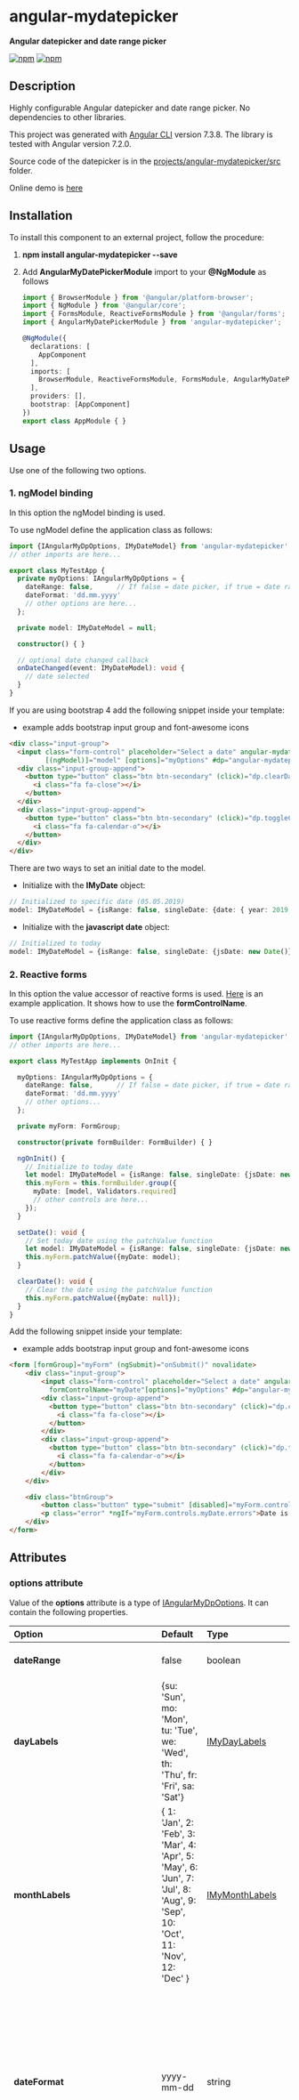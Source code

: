 # angular-mydatepicker

**Angular datepicker and date range picker**

[![npm](https://img.shields.io/npm/v/angular-mydatepicker.svg?maxAge=2592000?style=flat-square)](https://www.npmjs.com/package/angular-mydatepicker)
[![npm](https://img.shields.io/npm/dm/angular-mydatepicker.svg)](https://www.npmjs.com/package/angular-mydatepicker)

## Description

Highly configurable Angular datepicker and date range picker. No dependencies to other libraries.

This project was generated with [Angular CLI](https://github.com/angular/angular-cli) version 7.3.8. The library is tested with Angular version 7.2.0.

Source code of the datepicker is in the [projects/angular-mydatepicker/src](https://github.com/kekeh/angular-mydatepicker/tree/master/projects/angular-mydatepicker/src) folder.

Online demo is [here](http://kekeh.github.io/angular-mydatepicker)

## Installation

To install this component to an external project, follow the procedure:

1. __npm install angular-mydatepicker --save__

2. Add __AngularMyDatePickerModule__ import to your __@NgModule__ as follows
    ```ts
    import { BrowserModule } from '@angular/platform-browser';
    import { NgModule } from '@angular/core';
    import { FormsModule, ReactiveFormsModule } from '@angular/forms';
    import { AngularMyDatePickerModule } from 'angular-mydatepicker';
    
    @NgModule({
      declarations: [
        AppComponent
      ],
      imports: [
        BrowserModule, ReactiveFormsModule, FormsModule, AngularMyDatePickerModule.forRoot()
      ],
      providers: [],
      bootstrap: [AppComponent]
    })
    export class AppModule { }
    ```
    
## Usage

Use one of the following two options.

### 1. ngModel binding

In this option the ngModel binding is used.

To use ngModel define the application class as follows:

```ts
import {IAngularMyDpOptions, IMyDateModel} from 'angular-mydatepicker';
// other imports are here...

export class MyTestApp {
  private myOptions: IAngularMyDpOptions = {
    dateRange: false,      // If false = date picker, if true = date range picker
    dateFormat: 'dd.mm.yyyy'
    // other options are here...
  };

  private model: IMyDateModel = null;

  constructor() { }

  // optional date changed callback
  onDateChanged(event: IMyDateModel): void {
    // date selected
  }
}
```

If you are using bootstrap 4 add the following snippet inside your template:
* example adds bootstrap input group and font-awesome icons
```html
<div class="input-group">
  <input class="form-control" placeholder="Select a date" angular-mydatepicker name="mydate"
         [(ngModel)]="model" [options]="myOptions" #dp="angular-mydatepicker" (dateChanged)="onDateChanged($event)"/>
  <div class="input-group-append">
    <button type="button" class="btn btn-secondary" (click)="dp.clearDate()">
      <i class="fa fa-close"></i>
    </button>
  </div>
  <div class="input-group-append">
    <button type="button" class="btn btn-secondary" (click)="dp.toggleCalendar()">
      <i class="fa fa-calendar-o"></i>
    </button>
  </div>
</div>
```

There are two ways to set an initial date to the model.

  * Initialize with the __IMyDate__ object:
  ```ts
  // Initialized to specific date (05.05.2019)
  model: IMyDateModel = {isRange: false, singleDate: {date: { year: 2019, month: 5, day: 5 }}};
  ```

  * Initialize with the __javascript date__ object:
  ```ts
  // Initialized to today
  model: IMyDateModel = {isRange: false, singleDate: {jsDate: new Date()}};
  ```
  
### 2. Reactive forms

In this option the value accessor of reactive forms is used. [Here](https://github.com/kekeh/angular-mydatepicker/tree/master/example/app/date-picker-reactive-forms)
is an example application. It shows how to use the __formControlName__.

To use reactive forms define the application class as follows:

```ts
import {IAngularMyDpOptions, IMyDateModel} from 'angular-mydatepicker';
// other imports are here...

export class MyTestApp implements OnInit {

  myOptions: IAngularMyDpOptions = {
    dateRange: false,      // If false = date picker, if true = date range picker
    dateFormat: 'dd.mm.yyyy'
    // other options...
  };

  private myForm: FormGroup;

  constructor(private formBuilder: FormBuilder) { }

  ngOnInit() {
    // Initialize to today date
    let model: IMyDateModel = {isRange: false, singleDate: {jsDate: new Date()}, dateRange: null};
    this.myForm = this.formBuilder.group({
      myDate: [model, Validators.required]
      // other controls are here...
    });
  }

  setDate(): void {
    // Set today date using the patchValue function
    let model: IMyDateModel = {isRange: false, singleDate: {jsDate: new Date()}, dateRange: null};
    this.myForm.patchValue({myDate: model);
  }

  clearDate(): void {
    // Clear the date using the patchValue function
    this.myForm.patchValue({myDate: null});
  }
}
```

Add the following snippet inside your template:
* example adds bootstrap input group and font-awesome icons
```html
<form [formGroup]="myForm" (ngSubmit)="onSubmit()" novalidate>
    <div class="input-group">
        <input class="form-control" placeholder="Select a date" angular-mydatepicker name="myDate" 
          formControlName="myDate"[options]="myOptions" #dp="angular-mydatepicker"/>
        <div class="input-group-append">
          <button type="button" class="btn btn-secondary" (click)="dp.clearDate()">
            <i class="fa fa-close"></i>
          </button>
        </div>
        <div class="input-group-append">
          <button type="button" class="btn btn-secondary" (click)="dp.toggleCalendar()">
            <i class="fa fa-calendar-o"></i>
          </button>
        </div>
    </div>

    <div class="btnGroup">
        <button class="button" type="submit" [disabled]="myForm.controls.myDate.errors">Submit</button>
        <p class="error" *ngIf="myForm.controls.myDate.errors">Date is required!</p>
    </div>
</form>
```

## Attributes

### options attribute

Value of the __options__ attribute is a type of [IAngularMyDpOptions](https://github.com/kekeh/angular-mydatepicker/blob/master/projects/angular-mydatepicker/src/lib/interfaces/my-options.interface.ts). It can contain the following properties.

| Option         | Default        | Type | Description |
| :------------- | :------------- | :----| :---------- |
| __dateRange__   | false | boolean | Date picker mode (date picker or date range picker). |
| __dayLabels__     | {su: 'Sun', mo: 'Mon', tu: 'Tue', we: 'Wed', th: 'Thu', fr: 'Fri', sa: 'Sat'} | [IMyDayLabels](https://github.com/kekeh/angular-mydatepicker/blob/master/projects/angular-mydatepicker/src/lib/interfaces/my-day-labels.interface.ts) | Day labels visible on the selector. |
| __monthLabels__   | { 1: 'Jan', 2: 'Feb', 3: 'Mar', 4: 'Apr', 5: 'May', 6: 'Jun', 7: 'Jul', 8: 'Aug', 9: 'Sep', 10: 'Oct', 11: 'Nov', 12: 'Dec' } | [IMyMonthLabels](https://github.com/kekeh/angular-mydatepicker/blob/master/projects/angular-mydatepicker/src/lib/interfaces/my-month-labels.interface.ts) | Month labels visible on the selector. |
| __dateFormat__    | yyyy-mm-dd | string |  Date format on the selection area and the callback. For example: d.m.yyyy, dd.mm.yyyy, yyyy-m-d, yyyy-mm-dd, d mmm yyyy, dd mmm yyyy (d = Day not leading zero, dd = Day with leading zero, m = Month not leading zero, mm = Month with leading zero, mmm = Month as a text, yyyy = Year four digit) |
| __firstDayOfWeek__   | mo | string | First day of week on calendar. One of the following: mo, tu, we, th, fr, sa, su |
| __sunHighlight__   | true | boolean | Sunday red colored on calendar. |
| __satHighlight__   | false | boolean | Saturday red colored on calendar. |
| __highlightDates__   | no default value | Array<[IMyDate](https://github.com/kekeh/angular-mydatepicker/blob/master/projects/angular-mydatepicker/src/lib/interfaces/my-date.interface.ts)> | Dates red colored on calendar. For example: [{year: 2019, month: 11, day: 14}, {year: 2019, month: 1, day: 15}] |
| __markCurrentDay__   | true | boolean | Is current day (today) marked (underline) on calendar. |
| __markCurrentMonth__   | true | boolean | Is current month marked (underline) on calendar. Can be used if __monthSelector = true__. |
| __markCurrentYear__   | true | boolean | Is current year marked (underline) on calendar. Can be used if __yearSelector = true__. |
| __monthSelector__  | true | boolean | If __true__ and if month label is selected opens a selector of months. |
| __yearSelector__  | true | boolean | If __true__ and if year label is selected opens a selector of years. |
| __disableHeaderButtons__   | true | boolean | Prevent to change the calendar view with header buttons if previous or next month are fully disabled by the __disableUntil__ or the __disableSince__ options. |
| __showWeekNumbers__   | false | boolean | Are week numbers visible or not on calendar. Can be used if __firstDayOfWeek = mo__. |
| __selectorHeight__   | 232px | string | Selector height in pixels. |
| __selectorWidth__   | 252px | string | Selector width in pixels. |
| __disableUntil__   | no default value | [IMyDate](https://github.com/kekeh/angular-mydatepicker/blob/master/projects/angular-mydatepicker/src/lib/interfaces/my-date.interface.ts) | Disable dates backward starting from the given date. For example: {year: 2019, month: 6, day: 26}. To reset the existing __disableUntil__ value set: {year: 0, month: 0, day: 0} |
| __disableSince__   | no default value | [IMyDate](https://github.com/kekeh/angular-mydatepicker/blob/master/projects/angular-mydatepicker/src/lib/interfaces/my-date.interface.ts) | Disable dates forward starting from the given date. For example: {year: 2019, month: 7, day: 22}. To reset the existing __disableSince__ value set: {year: 0, month: 0, day: 0} |
| __disableDates__   | no default value | Array<[IMyDate](https://github.com/kekeh/angular-mydatepicker/blob/master/projects/angular-mydatepicker/src/lib/interfaces/my-date.interface.ts)> | Disable single dates one by one. Array of disabled dates. For example: [{year: 2019, month: 11, day: 14}, {year: 2019, month: 1, day: 15}]. Value of year or month can be zero. If it is zero it affects all years/months. For example disable first day of every month: [{year: 0, month: 0, day: 1}]. To reset existing __disableDates__ value set empty array to it. |
| __disableDateRanges__   | no default value | Array<[IMyDateRange](https://github.com/kekeh/angular-mydatepicker/blob/master/projects/angular-mydatepicker/src/lib/interfaces/my-date-range.interface.ts)> | Disable date ranges. For example: [{begin: {year: 2019, month: 11, day: 14}, end: {year: 2019, month: 11, day: 20}}]. To reset existing value of __disableDateRanges__ set empty array to it. |
| __disableWeekends__   | false | boolean | Disable weekends. (Saturday and Sunday). |
| __disableWeekdays__   | no default value | Array< string > | Disable weekdays. Array of weekdays to disable. Weekdays are same strings as the __firstDayOfWeek__ option. For example: ['tu', 'we'] which disables Tuesdays and Wednesdays. |
| __enableDates__   | no default value | Array<[IMyDate](https://github.com/kekeh/angular-mydatepicker/blob/master/projects/angular-mydatepicker/src/lib/interfaces/my-date.interface.ts)> | Enable single dates one by one if the date is disabled. For example if you disable the date range and want to enable some dates in range. Array of enabled days. For example: [{year: 2019, month: 11, day: 14}, {year: 2019, month: 1, day: 15}]. Value of year or month can be zero. If it is zero it affects all years/months. For example enable first day of every month: [{year: 0, month: 0, day: 1}]. To reset existing __enableDates__ value set empty array to it. |
| __markDates__   | no default value | Array<[IMyMarkedDates](https://github.com/kekeh/angular-mydatepicker/blob/master/projects/angular-mydatepicker/src/lib/interfaces/my-marked-dates.interface.ts)> | Mark dates for different colors. For example: [{dates: [{year: 2019, month: 11, day: 14}, {year: 2019, month: 12, day: 16}], color: '#004198'}, {dates: [{year: 2018, month: 10, day: 1}, {year: 2018, month: 11, day: 4}], color: 'green'}]. To reset existing value of __markDates__ set empty array to it. |
| __markWeekends__   | no default value | [IMyMarkedDate](https://github.com/kekeh/angular-mydatepicker/blob/master/projects/angular-mydatepicker/src/lib/interfaces/my-marked-date.interface.ts) | Mark weekends (Saturday and Sunday). For example: {marked: true, color: 'red'}. Value of color can be any CSS color code. To reset existing value of __markWeekends__ set: {marked: false, color: ''} |
| __alignSelectorRight__   | false | boolean | Align selector right. |
| __openSelectorTopOfInput__   | false | boolean | Open selector top of input field. |
| __closeSelectorOnDateSelect__ | true | boolean | Is selector closed or not on a date select. |
| __closeSelectorOnDocumentClick__ | true | boolean | Is selector closed or not on a document click. |
| __minYear__   | 1000 | number | Minimum allowed year in calendar. Cannot be less than 1000. |
| __maxYear__   | 9999 | number | Maximum allowed year in calendar. Cannot be more than 9999. |
| __showSelectorArrow__   | true | boolean | Is selector (calendar) arrow shown or not. |
| __appendSelectorToBody__   | false | boolean | Is selector (calendar) appended to body element or not. |
| __focusInputOnDateSelect__   | true | boolean | Is the input box focused after a date select. |
| __moveFocusByArrowKeys__   | true | boolean | Is focus moved or not on the calendar by arrow keys. |
| __dateRangeDatesDelimiter__   | " - " | string | The delimiter of dates in a date range. |
| __inputFieldValidation__   | true | boolean | Input field validation enabled or not after __blur__ event of input field. |
| __ariaLabelPrevMonth__   | Previous Month | string | Aria label text of previous month button. |
| __ariaLabelNextMonth__   | Next Month | string | Aria label text of next month button. |

### locale attribute

An ISO 639-1 language code can be provided as shorthand for the following options (dayLabels, monthLabels, dateFormat, firstDayOfWeek and sunHighlight).
Currently supported languages: __en__, __fr__, __fr-ch__, __ja__, __fi__, __es__, __hu__, __sv__, __nl__, __ru__, __uk__, __no__, __tr__,
__pt-br__, __de__, __de-ch__, __it__, __it-ch__, __pl__, __my__, __sk__, __sl__, __zh-cn__, __he__, __ro__, __ca__, __id__, __en-au__, __am-et__, __cs__, __el__, __kk__,
__th__, __ko-kr__, __da__, __lt__, __vi__, __bn__, __bg__, __hr__, __ar__,  __is__, __tw__, __lv__ and __et__.

The __locale__ options can be overridden by __options__ attribute.

* new locale data can be added to [this](https://github.com/kekeh/angular-mydatepicker/blob/master/projects/angular-mydatepicker/src/lib/services/angular-mydatepicker.locale.service.ts)
file. If you want to add a new locale create a pull request.

### defaultMonth attribute

Visible month/year when calendar is opened:
* If date is already selected => calendar opens to the month and year of the selected date
  * In date range mode => calendar opens to the month and year of the selected begin date
* If the __defaultMonth__ is set => calendar opens to the month and year specified in the the ___defaultMonth_ attribute
* If none of above => calendar opens to the month and year of current date

Value of the __defaultMonth__ attribute can be:
  * [IMyDefaultMonth](https://github.com/kekeh/angular-mydatepicker/blob/master/projects/angular-mydatepicker/src/lib/interfaces/my-default-month.interface.ts) object. The value of __defMonth__ property can be a string which contain year number and month number separated by delimiter. The delimiter can be any special character. For example: __08-2016__ or __08/2016__.
  * a string which contain year number and month number separated by delimiter. The delimiter can be any special character. For example: __08-2016__ or __08/2016__.

## Functions

You can can call functions of the directive. Define local variable to input field like below:
```html
<input angular-mydatepicker name="mydate" [(ngModel)]="model" [options]="myOptions" #dp="angular-mydatepicker"/>
```
The __#dp="angular-mydatepicker"__ defines the local variable named __dp__. You can use it to call functions of the directive
for example __(click)="dp.openCalendar()"__.

### openCalendar function

Opens the calendar. For example:
```html
<button type="button" (click)="dp.openCalendar()">Open</button>
```

### closeCalendar function

Closes the calendar. For example:
```html
<button type="button" (click)="dp.closeCalendar()">Close</button>
```

### toggleCalendar function

Closes the calendar if it is open and opens the calendar if it is closed. For example:
```html
<button type="button" (click)="dp.toggleCalendar()">Toggle</button>
```

### clearDate function

Clears the date from the input box and model. For example:
```html
<button type="button" (click)="dp.clearDate()">Clear</button>
```

### isDateValid function

Returns true if the date in the input box is valid. Otherwise it returns false. This function also calls the __inputFieldChanged__ callback.
```html
<input angular-mydatepicker [(ngModel)]="model" [options]="myDatePickerOptions" #dp="angular-mydatepicker"/>
```

```ts
@ViewChild('dp') mdpd: AngularMyDatePickerDirective;

checkDateValidity(): void {
    let valid: boolean = this.mdpd.isDateValid();
    console.log('Valid date in the input box: ', valid);
}
```

## Callbacks

### dateChanged callback
  * called when a __single date__ or __date range__ is selected, cleared or input field typing is valid
  * event parameter:
    * __event.isRange__: __true__ if a date range is selected, __false__ if a single date is selected
    * __event.singleDate__: event data if __isRange__ is __false__, if __isRange__ is __true__ this property is __null__
      * __date__: IMyDate object for example: { day: 22, month: 11, year: 2019 }
      * __jsDate__: Javascript Date object
      * __formatted__: Date string in the same format as the __dateFormat__ option is. For example '2016-11-22'
      * __epoc__: Epoc time stamp. For example: 1479765600
    * __event.dateRange__: event data if __isRange__ is __true__, if __isRange__ is __false__ this property is __null__
      * __beginDate__: IMyDate object for example: { day: 22, month: 11, year: 2019 }
      * __beginJsDate__: Javascript Date object
      * __beginEpoc__: Epoc time stamp for example: 1479765600
      * __endDate__: IMyDate object for example: { day: 22, month: 11, year: 2019 }
      * __endJsDate__: Javascript Date object
      * __endEpoc__: Epoc time stamp. For example: 1479765600
      * __formatted__: Date range string. The date is in the same format as the __dateFormat__ option is. For example '2019-11-22 - 2019-11-24'
  
  * Type of event parameter is [IMyDateModel](https://github.com/kekeh/angular-mydatepicker/blob/master/projects/angular-mydatepicker/src/lib/interfaces/my-date-model.interface.ts)

  * Example of the __dateChanged__ callback:
  ```html
  <input angular-mydatepicker [(ngModel)]="model" [options]="myDatePickerOptions" #dp="angular-mydatepicker" (dateChanged)="onDateChanged($event)"/>
  ```
  
  ```js
  onDateChanged(event: IMyDateModel) {
    console.log('onDateChanged(): ', event);
  }
  ```

### inputFieldChanged callback
  * called when the value change in the input field, date or date range is selected or date is cleared.
  * event parameter:
    * __event.value__: Value of the input field. For example: '2018-11-22'
    * __event.dateFormat__: Date format. For example 'yyyy-mm-dd'
    * __event.valid__: Boolean value indicating is the value of input field valid or not. For example: true
  * Type of event parameter is [IMyInputFieldChanged](https://github.com/kekeh/angular-mydatepicker/blob/master/projects/angular-mydatepicker/src/lib/interfaces/my-input-field-changed.interface.ts)

  * Example of the input field changed callback:
  ```html
  <input angular-mydatepicker [(ngModel)]="model" [options]="myDatePickerOptions" #dp="angular-mydatepicker" (inputFieldChanged)="onInputFieldChanged($event)"/>
  ```
  
  ```js
  onInputFieldChanged(event: IMyInputFieldChanged) {
    console.log('onInputFieldChanged(): Value: ', event);
  }
  ```

### calendarViewChanged callback
  * called when the calendar view change
  * event parameter:
    * __event.year__: Year number in calendar. For example: 2016
    * __event.month__: Month number in calendar. For example: 11
    * __event.first__: First day of selected month and year. Type of [IMyWeekday](https://github.com/kekeh/angular-mydatepicker/blob/master/projects/angular-mydatepicker/src/lib/interfaces/my-weekday.interface.ts). For example: {number: 1, weekday: "tu"}
    * __event.last__: Last day of selected month and year. Type of [IMyWeekday](https://github.com/kekeh/angular-mydatepicker/blob/master/projects/angular-mydatepicker/src/lib/interfaces/my-weekday.interface.ts). For example: {number: 30, weekday: "we"}
  * event parameter type is [IMyCalendarViewChanged](https://github.com/kekeh/angular-mydatepicker/blob/master/projects/angular-mydatepicker/src/lib/interfaces/my-calendar-view-changed.interface.ts)
  * values of the weekday property are same as values of the __firstDayOfWeek__ option

  * Example of the calendar view changed callback:
  ```html
  <input angular-mydatepicker [(ngModel)]="model" [options]="myDatePickerOptions" #dp="angular-mydatepicker" (calendarViewChanged)="onCalendarViewChanged($event)"/>
  ```
  
  ```js
  onCalendarViewChanged(event: IMyCalendarViewChanged) {
    console.log('onCalendarViewChanged(): Year: ', event);
  }
  ```

### calendarToggle callback
  * called when the calendar is opened or closed
    * __event__: number from 1 to 4 indicating the reason of the event
      * __1__ = calendar opened
      * __2__ = calendar closed by date select
      * __3__ = calendar closed by calendar button
      * __4__ = calendar closed by outside click (document click)
      * __5__ = calendar closed by ESC key

  * Example of the calendar toggle callback:
  ```html
   <input angular-mydatepicker [(ngModel)]="model" [options]="myDatePickerOptions" #dp="angular-mydatepicker" (calendarToggle)="onCalendarToggle($event)"/>
  ```
  
  ```js
  onCalendarToggle(event: number): void {
      console.log('onCalendarClosed(): Reason: ', event);
  }
  ```
### rangeDateSelection callback
  * called in date range mode when a date is selected
    * event parameter:
      * __event.isBegin__: Is begin date. __true__ if begin date, __false__ if end date
      * __event.date__: Selected date (IMyDate)
      * __event.dateFormat__: Date format given in options. For example 'yyyy-mm-dd'
      * __event.formatted__: Selected date (format based on __dateFormat__ option). For example '2019-05-10'
      * __event.epoc__: Epoc time stamp. For example: 1557435600

  * Example of the range date selection callback:
  ```html
   <input angular-mydatepicker [(ngModel)]="model" [options]="myDatePickerOptions" #dp="angular-mydatepicker" (rangeDateSelection)="onDateRangeSelection($event)"/>
  ```
  
  ```js
  onDateRangeSelection(event: IMyRangeDateSelection): void {
    console.log('onDateRangeSelection(): event: ', event);
  }
  ```
  
## Development of this component

* At first fork and clone this repo:
  1. __git clone https://github.com/kekeh/angular-mydatepicker.git__
  2. __cd angular-mydatepicker__

* Install tools (version >= 7.3.8):
  1. __npm install --g @angular/cli__

* Install dependencies:
  1. __npm install__
  
* Run sample application:
  1. __ng serve__
  2. Navigate to __http://localhost:4200__
  
* Build datepicker library:
  1. __npm run build-lib__ (dist/angular-mydatepicker folder will be created under the root folder)

* Build a local npm installation package:
  1. __npm run build-lib__
  2. __cd dist/angular-mydatepicker__
  3. __npm pack__
    * local installation package is created to the __dist/angular-mydatepicker__ folder. For example: __angular-mydatepicker-0.0.1.tgz__

* Install local npm package to your project:
  1. __npm install path_to_dist/angular-mydatepicker-0.0.1.tgz__

## Demo
Online demo is [here](http://kekeh.github.io/angular-mydatepicker)

## Compatibility
* Firefox (version 66.0.3)
* Chrome (version 72.0.3626.96)
* Edge - (version 44.17763.1.0)
* IE11 - (version 11.437.17763.0)
* Safari - not tested yet

## License
* License: MIT

## Author
* Author: kekeh

## Keywords
* datepicker
* date range picker
* Angular
